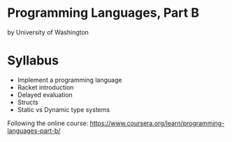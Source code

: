 # Programming Languages, Part B
by University of Washington

# Syllabus
- Implement a programming language
- Racket introduction
- Delayed evaluation
- Structs
- Static vs Dynamic type systems



Following the online course:
https://www.coursera.org/learn/programming-languages-part-b/
